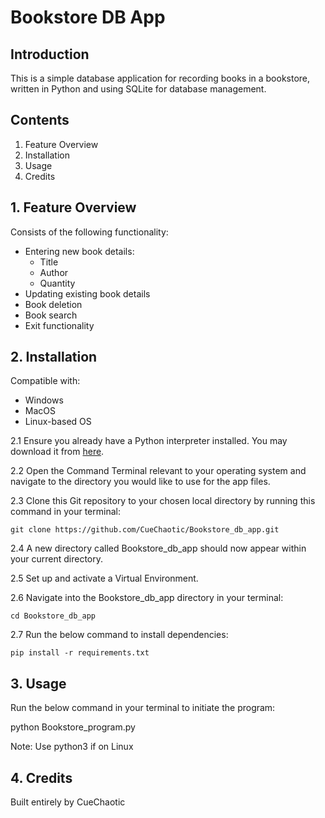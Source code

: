 # Bookstore DB App

## Introduction

This is a simple database application for recording books in a bookstore, written in
Python and using SQLite for database management.

## Contents

1. Feature Overview
2. Installation
3. Usage
4. Credits

## 1. Feature Overview

Consists of the following functionality:
* Entering new book details:
  * Title
  * Author
  * Quantity
* Updating existing book details
* Book deletion
* Book search
* Exit functionality

## 2. Installation

Compatible with:
* Windows
* MacOS
* Linux-based OS


2.1 Ensure you already have a Python interpreter installed. You may download it from [here](https://www.python.org/downloads/).

2.2 Open the Command Terminal relevant to your operating system and navigate to the directory
    you would like to use for the app files.
     
2.3 Clone this Git repository to your chosen local directory by running this command in your
    terminal:
   
    git clone https://github.com/CueChaotic/Bookstore_db_app.git

2.4 A new directory called Bookstore_db_app should now appear within your current directory.

2.5 Set up and activate a Virtual Environment.

2.6 Navigate into the Bookstore_db_app directory in your terminal:

    cd Bookstore_db_app

2.7 Run the below command to install dependencies:

    pip install -r requirements.txt

## 3. Usage

Run the below command in your terminal to initiate the program:

  python Bookstore_program.py

Note: Use python3 if on Linux

## 4. Credits

Built entirely by CueChaotic
